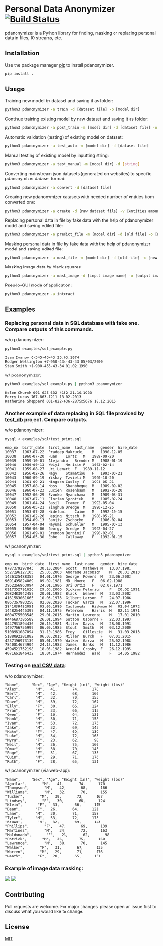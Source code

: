 # Personal Data Anonymizer  [![Build Status](https://github.com/ignatovskiy/PersonalDataAnonymizer/actions/workflows/code-style.yml/badge.svg)](https://github.com/ignatovskiy/PersonalDataAnonymizer/actions)

pdanonymizer is a Python library for finding, masking or replacing personal data in files, IO streams, etc.

## Installation

Use the package manager [pip](https://pip.pypa.io/en/stable/) to install pdanonymizer.

```bash
pip install .
```

## Usage

Training new model by dataset and saving it as folder:
```bash
python3 pdanonymizer -a train -d [dataset file] -o [model dir]
```

Continue training existing model by new dataset and saving it as folder:
```bash
python3 pdanonymizer -a post_train -m [model dir] -d [dataset file] -o [model folder]
```

Automatic validation (testing) of existing model on dataset:
```bash
python3 pdanonymizer -a test_auto -m [model dir] -d [dataset file]
```

Manual testing of existing model by inputting string:
```bash
python3 pdanonymizer -a test_manual -m [model dir] -d [string]
```

Converting mainstream json datasets (generated on websites) to specific pdanonymizer dataset format:
```bash
python3 pdanonymizer -a convert -d [dataset file]
```

Creating new pdanonymizer datasets with needed number of entities from converted one:
```bash
python3 pdanonymizer -a create -d [raw dataset file] -v [entities amount] -o [new dataset file]
```

Replacing personal data in file by fake data with the help of pdanonymizer model and saving edited file:
```bash
python3 pdanonymizer -a predict_file -m [model dir] -d [old file] -o [new file]
```

Masking personal data in file by fake data with the help of pdanonymizer model and saving edited file:
```bash
python3 pdanonymizer -a mask_file -m [model dir] -d [old file] -o [new file]
```

Masking image data by black squares:
```bash
python3 pdanonymizer -a mask_image -d [input image name] -o [output image name]
```

Pseudo-GUI mode of application:
```bash
python3 pdanonymizer -a interact
```

## Examples

### Replacing personal data in SQL database with fake one. Compare outputs of this commands.
w/o pdanonymizer:
```bash
python3 examples/sql_example.py
```
```
Ivan Ivanov 0-345-43-43 25.03.1874
Rodger Wellington +7-950-434-43-43 05/03/2000
Stan Smith +1-900-456-43-34 01.02.1990
```
w/ pdanonymizer:
```bash
python3 examples/sql_example.py | python3 pdanonymizer
```
```
Helen Church 001-625-632-4152 21.10.1983
Perry Lucas 767-863-7211 13.02.2013
Katherine Sheppard 001-822-636-2875x5676 18.12.2016
```

### Another example of data replacing in SQL file provided by [test_db](https://github.com/datacharmer/test_db) project. Compare outputs.
w/o pdanonymizer:
```bash
mysql < examples/sql/test_print.sql
```
```
emp_no	birth_date	first_name	last_name	gender	hire_date
10037	1963-07-22	Pradeep	Makrucki	M	1990-12-05
10038	1960-07-20	Huan	Lortz	M	1989-09-20
10039	1959-10-01	Alejandro	Brender	M	1988-01-19
10040	1959-09-13	Weiyi	Meriste	F	1993-02-14
10041	1959-08-27	Uri	Lenart	F	1989-11-12
10042	1956-02-26	Magy	Stamatiou	F	1993-03-21
10043	1960-09-19	Yishay	Tzvieli	M	1990-10-20
10044	1961-09-21	Mingsen	Casley	F	1994-05-21
10045	1957-08-14	Moss	Shanbhogue	M	1989-09-02
10046	1960-07-23	Lucien	Rosenbaum	M	1992-06-20
10047	1952-06-29	Zvonko	Nyanchama	M	1989-03-31
10048	1963-07-11	Florian	Syrotiuk	M	1985-02-24
10049	1961-04-24	Basil	Tramer	F	1992-05-04
10050	1958-05-21	Yinghua	Dredge	M	1990-12-25
10051	1953-07-28	Hidefumi	Caine	M	1992-10-15
10052	1961-02-26	Heping	Nitsch	M	1988-05-21
10053	1954-09-13	Sanjiv	Zschoche	F	1986-02-04
10054	1957-04-04	Mayumi	Schueller	M	1995-03-13
10055	1956-06-06	Georgy	Dredge	M	1992-04-27
10056	1961-09-01	Brendon	Bernini	F	1990-02-01
10057	1954-05-30	Ebbe	Callaway	F	1992-01-15
```
w/ pdanonymizer:
```bash
mysql < examples/sql/test_print.sql | python3 pdanonymizer
```
```
emp_no	birth_date	first_name	last_name	gender	hire_date
8787379297843	30.10.2004	Scott	Mathews	M	13.07.1981
5527296127105	25.06.2003	Andrade	Jacobson	M	20.01.2013
1436125488352	04.01.1976	George	Powers	M	23.06.2003
9691495824069	09.09.1981	MD	Moore	F	06.02.1988
3952266963094	24.01.1986	Uri	Ortiz	F	02.07.1971
6917352791620	29.05.2000	Dickson	Peterson	F	20.02.1991
2082483942457	20.01.1982	Black	Weaver	M	23.03.2002
4161563061665	10.03.1973	Gilbert	Larson	F	24.07.1986
0867367983250	02.09.2020	Tucker	Garza	M	22.07.1996
2841039452051	03.09.1989	Castaneda	Hickman	M	02.04.1972
1448254445397	04.11.1975	Petersen	Harris	M	02.11.1971
0604775503546	29.01.2015	Martin	Lawrence	M	17.01.2010
9446687385589	26.01.1994	Sutton	Osborne	F	22.03.1993
0447931894436	26.10.1981	Miller	Davis	M	28.08.1993
1497766755999	06.09.1985	Stout	Smith	M	03.12.2000
5108961087094	31.10.1986	Frey	Gillespie	M	31.03.2013
5188092281882	06.05.2015	Miller	Burch	F	07.01.2015
4237196973139	05.01.1979	Walker	Garza	M	25.02.1988
7840814674904	24.12.1983	James	Banks	M	11.12.1986
4594521752198	18.05.1982	Arnold	Crosby	F	26.12.1995
4071661846432	18.04.1974	Hernandez	Ward	F	14.05.1982
```

### Testing on [real CSV data](https://people.sc.fsu.edu/~jburkardt/data/csv/biostats.csv):
w/o pdanonymizer:
```
"Name",     "Sex", "Age", "Height (in)", "Weight (lbs)"
"Alex",       "M",   41,       74,      170
"Bert",       "M",   42,       68,      166
"Carl",       "M",   32,       70,      155
"Dave",       "M",   39,       72,      167
"Elly",       "F",   30,       66,      124
"Fran",       "F",   33,       66,      115
"Gwen",       "F",   26,       64,      121
"Hank",       "M",   30,       71,      158
"Ivan",       "M",   53,       72,      175
"Jake",       "M",   32,       69,      143
"Kate",       "F",   47,       69,      139
"Luke",       "M",   34,       72,      163
"Myra",       "F",   23,       62,       98
"Neil",       "M",   36,       75,      160
"Omar",       "M",   38,       70,      145
"Page",       "F",   31,       67,      135
"Quin",       "M",   29,       71,      176
"Ruth",       "F",   28,       65,      131
```
w/ pdanonymizer (via web-app):
```
"Name",     "Sex", "Age", "Height (in)", "Weight (lbs)"
"Aguilar",       "M",   41,       74,      170
"Thompson",       "M",   42,       68,      166
"Williams",       "M",   32,       70,      155
"Tucker",       "M",   39,       72,      167
"Lindsey",       "F",   30,       66,      124
"Klein",       "F",   33,       66,      115
"Dean",       "F",   26,       64,      121
"Lane",       "M",   30,       71,      158
"Tyler",      "M",   53,       72,      175
"Brown",       "M",   32,       69,      143
"Phillips",       "F",   47,       69,      139
"Martinez",       "M",   34,       72,      163
"Maldonado",       "F",   23,       62,       98
"Patrick",       "M",   36,       75,      160
"Lawrence",       "M",   38,       70,      145
"Walker",       "F",   31,       67,      135
"Warren",       "M",   29,       71,      176
"Heath",       "F",   28,       65,      131
```

### Example of image data masking:
![](https://i.imgur.com/RpONO9P.png)
![](https://i.imgur.com/q9WpIxq.png)

## Contributing
Pull requests are welcome. For major changes, please open an issue first to discuss what you would like to change.


## License
[MIT](https://choosealicense.com/licenses/mit/)
